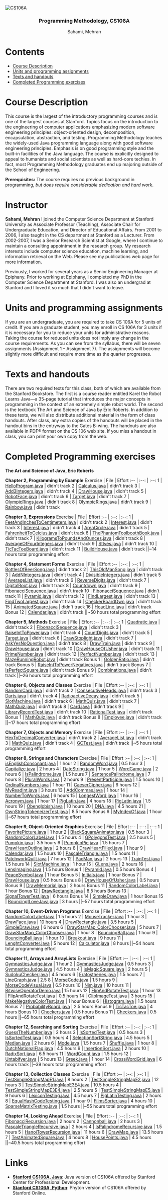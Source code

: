 ![CS106A](https://github.com/oliverpecha/Stanford-SEE/blob/master/CS106A/CS106A_timeline.jpg)

<h3 align="center">Programming Methodology, CS106A</h3>
<p align="center">
  Sahami, Mehran
</p>

# Contents
- [Course Description](#course-description)
- [Units and programming assignments](#units-and-programming-assignments)
- [Texts and handouts](#texts-and-handouts)
- [Completed Programming exercises](#completed-programming-exercises)


# Course Description

This course is the largest of the introductory programming courses and is one of the largest courses at Stanford. Topics focus on the introduction to the engineering of computer applications emphasizing modern software engineering principles: object-oriented design, decomposition, encapsulation, abstraction, and testing.
Programming Methodology teaches the widely-used Java programming language along with good software engineering principles. Emphasis is on good programming style and the built-in facilities of the Java language. The course is explicitly designed to appeal to humanists and social scientists as well as hard-core techies. In fact, most Programming Methodology graduates end up majoring outside of the School of Engineering.

**Prerequisites:** The course requires no previous background in programming, *but does require considerable dedication and hard work*.


# Instructor

**Sahami, Mehran**
I joined the Computer Science Department at Stanford University as Associate Professor (Teaching), Associate Chair for Undergraduate Education, and Director of Educational Affairs. From 2001 to 2006, I also taught in the CS department at Stanford as a Lecturer. From 2002-2007, I was a Senior Research Scientist at Google, where I continue to maintain a consulting appointment in the research group. My research interests include computer science education, machine learning, and information retrieval on the Web. Please see my publications web page for more information.

Previously, I worked for several years as a Senior Engineering Manager at Epiphany. Prior to working at Epiphany, I completed my PhD in the Computer Science Department at Stanford. I was also an undergrad at Stanford and I loved it so much that I didn't want to leave.


# Units and programming assignments
If you are an undergraduate, you are required to take CS 106A for 5 units of credit. If you are a graduate student, you may enroll in CS 106A for 3 units if it is necessary for you to reduce your units for administrative reasons. Taking the course for reduced units does not imply any change in the course requirements. As you can see from the syllabus, there will be seven assignments (Assignment 1 – Assignment 7). The assignments will become slightly more difficult and require more time as the quarter progresses. 


# Texts and handouts
There are two required texts for this class, both of which are available from the Stanford Bookstore. The first is a course reader entitled Karel the Robot Learns Java—a 35-page tutorial that introduces the major concepts in programming in the context of an extremely simple robot world. The second is the textbook The Art and Science of Java by Eric Roberts. In addition to these texts, we will also distribute additional material in the form of class handouts. After class, any extra copies of the handouts will be placed in the handout bins in the entryway to the Gates B-wing. The handouts are also available in PDF® format on the CS 106 web site. If you miss a handout in class, you can print your own copy from the web. 


# Completed Programming exercises

**The Art and Science of Java, Eric Roberts**

**Chapter 2, Programming by Example**
Exercise | File | Effort
:-- | :--: | :--:
1 | [HelloProgram.java](https://github.com/oliverpecha/Stanford-SEE/blob/master/CS106A/Programming%20Exercises%20from%20the%20Art%20of%20Java%2C%20Chapter%202/HelloProgram.java) | didn't track
2 | [Calculus.java](https://github.com/oliverpecha/Stanford-SEE/blob/master/CS106A/Programming%20Exercises%20from%20the%20Art%20of%20Java%2C%20Chapter%202/Calculus.java) | didn't track
3 | [Add3Integers.java](https://github.com/oliverpecha/Stanford-SEE/blob/master/CS106A/Programming%20Exercises%20from%20the%20Art%20of%20Java%2C%20Chapter%202/Add3Integers.java) | didn't track
4 | [DrawHouse.java](https://github.com/oliverpecha/Stanford-SEE/blob/master/CS106A/Programming%20Exercises%20from%20the%20Art%20of%20Java%2C%20Chapter%202/DrawHouse.java) | didn't track
5 | [RobotFace.java](https://github.com/oliverpecha/Stanford-SEE/blob/master/CS106A/Programming%20Exercises%20from%20the%20Art%20of%20Java%2C%20Chapter%202/RobotFace.java) | didn't track
6 | [Target.java](https://github.com/oliverpecha/Stanford-SEE/blob/master/CS106A/Programming%20Exercises%20from%20the%20Art%20of%20Java%2C%20Chapter%202/Target.java) | didn't track
7 | [OlympicRings.java](https://github.com/oliverpecha/Stanford-SEE/blob/master/CS106A/Programming%20Exercises%20from%20the%20Art%20of%20Java%2C%20Chapter%202/OlympicRings.java) | didn't track
8 | [OlympicRings.java](https://github.com/oliverpecha/Stanford-SEE/blob/master/CS106A/Programming%20Exercises%20from%20the%20Art%20of%20Java%2C%20Chapter%202/OlympicRings.java) | didn't track
9 | [Rainbow.java](https://github.com/oliverpecha/Stanford-SEE/blob/master/CS106A/Programming%20Exercises%20from%20the%20Art%20of%20Java%2C%20Chapter%202/Rainbow.java) | didn't track

**Chapter 3, Expressions**
Exercise | File | Effort
:-- | :--: | :--:
1 | [FeetAndInchesToCentimeters.java](https://github.com/oliverpecha/Stanford-SEE/blob/master/CS106A/Programming%20Exercises%20from%20the%20Art%20of%20Java%2C%20Chapter%203%20(Expressions)/FeetAndInchesToCentimeters.java) | didn't track
2 | [Interest.java](https://github.com/oliverpecha/Stanford-SEE/blob/master/CS106A/Programming%20Exercises%20from%20the%20Art%20of%20Java%2C%20Chapter%203%20(Expressions)/Interest.java) | didn't track
3 | [Interest.java](https://github.com/oliverpecha/Stanford-SEE/blob/master/CS106A/Programming%20Exercises%20from%20the%20Art%20of%20Java%2C%20Chapter%203%20(Expressions)/Interest.java) | didn't track
4 | [AreaCircle.java](https://github.com/oliverpecha/Stanford-SEE/blob/master/CS106A/Programming%20Exercises%20from%20the%20Art%20of%20Java%2C%20Chapter%203%20(Expressions)/AreaCircle.java) | didn't track
5 | [FahrenheitToCelcius.java](https://github.com/oliverpecha/Stanford-SEE/blob/master/CS106A/Programming%20Exercises%20from%20the%20Art%20of%20Java%2C%20Chapter%203%20(Expressions)/FahrenheitToCelcius.java) | didn't track
6 | [ThePhantomToolboothBook.java](https://github.com/oliverpecha/Stanford-SEE/blob/master/CS106A/Programming%20Exercises%20from%20the%20Art%20of%20Java%2C%20Chapter%203%20(Expressions)/ThePhantomToolboothBook.java) | didn't track
7 | [KilogramsToPoundsAndOunces.java](https://github.com/oliverpecha/Stanford-SEE/blob/master/CS106A/Programming%20Exercises%20from%20the%20Art%20of%20Java%2C%20Chapter%203%20(Expressions)/KilogramsToPoundsAndOunces.java) | didn't track
8 | [AverageOfFourIntegers.java](https://github.com/oliverpecha/Stanford-SEE/blob/master/CS106A/Programming%20Exercises%20from%20the%20Art%20of%20Java%2C%20Chapter%203%20(Expressions)/AverageOfFourIntegers.java) | didn't track
9 | [StIves.java](https://github.com/oliverpecha/Stanford-SEE/blob/master/CS106A/Programming%20Exercises%20from%20the%20Art%20of%20Java%2C%20Chapter%203%20(Expressions)/StIves.java) | didn't track
10 | [TicTacToeBoard.java](https://github.com/oliverpecha/Stanford-SEE/blob/master/CS106A/Programming%20Exercises%20from%20the%20Art%20of%20Java%2C%20Chapter%203%20(Expressions)/TicTacToeBoard.java) | didn't track
11 | [BuildHouse.java](https://github.com/oliverpecha/Stanford-SEE/blob/master/CS106A/Programming%20Exercises%20from%20the%20Art%20of%20Java%2C%20Chapter%203%20(Expressions)/BuildHouse.java) | didn't track
||~14 hours total programming effort

**Chapter 4, Statement Forms**
Exercise | File | Effort
:-- | :--: | :--:
1 | [BottlesOfBeerSong.java](https://github.com/oliverpecha/Stanford-SEE/blob/master/CS106A/Programming%20Exercises%20from%20the%20Art%20of%20Java%2C%20Chapter%204%20(Statement%20Forms)/BottlesOfBeerSong.java) | didn't track
2 | [ThisOldManSong.java](https://github.com/oliverpecha/Stanford-SEE/blob/master/CS106A/Programming%20Exercises%20from%20the%20Art%20of%20Java%2C%20Chapter%204%20(Statement%20Forms)/ThisOldManSong.java) | didn't track
3 | [AddNIntegers.java](https://github.com/oliverpecha/Stanford-SEE/blob/master/CS106A/Programming%20Exercises%20from%20the%20Art%20of%20Java%2C%20Chapter%204%20(Statement%20Forms)/AddNIntegers.java) | didn't track
4 | [DivisibleIntegers.java](https://github.com/oliverpecha/Stanford-SEE/blob/master/CS106A/Programming%20Exercises%20from%20the%20Art%20of%20Java%2C%20Chapter%204%20(Statement%20Forms)/DivisibleIntegers.java) | didn't track
5 | [AverageList.java](https://github.com/oliverpecha/Stanford-SEE/blob/master/CS106A/Programming%20Exercises%20from%20the%20Art%20of%20Java%2C%20Chapter%204%20(Statement%20Forms)/AverageList.java) | didn't track
6 | [ReverseDigits.java](https://github.com/oliverpecha/Stanford-SEE/blob/master/CS106A/Programming%20Exercises%20from%20the%20Art%20of%20Java%2C%20Chapter%204%20(Statement%20Forms)/ReverseDigits.java) | didn't track
7 | [DigitalRoot.java](https://github.com/oliverpecha/Stanford-SEE/blob/master/CS106A/Programming%20Exercises%20from%20the%20Art%20of%20Java%2C%20Chapter%204%20(Statement%20Forms)/DigitalRoot.java) | didn't track
8 | [Countdown.java](https://github.com/oliverpecha/Stanford-SEE/blob/master/CS106A/Programming%20Exercises%20from%20the%20Art%20of%20Java%2C%20Chapter%204%20(Statement%20Forms)/Countdown.java) | didn't track
9 | [FibonacciSequence.java](https://github.com/oliverpecha/Stanford-SEE/blob/master/CS106A/Programming%20Exercises%20from%20the%20Art%20of%20Java%2C%20Chapter%204%20(Statement%20Forms)/FibonacciSequence.java) | didn't track
10 | [FibonacciSequence.java](https://github.com/oliverpecha/Stanford-SEE/blob/master/CS106A/Programming%20Exercises%20from%20the%20Art%20of%20Java%2C%20Chapter%204%20(Statement%20Forms)/FibonacciSequence.java) | didn't track
11 | [Pyramid.java](https://github.com/oliverpecha/Stanford-SEE/blob/master/CS106A/Programming%20Exercises%20from%20the%20Art%20of%20Java%2C%20Chapter%204%20(Statement%20Forms)/Pyramid.java) | didn't track
12 | [FindLargest.java](https://github.com/oliverpecha/Stanford-SEE/blob/master/CS106A/Programming%20Exercises%20from%20the%20Art%20of%20Java%2C%20Chapter%204%20(Statement%20Forms)/FindLargest.java) | didn't track
13 | [FindTwoLargest.java](https://github.com/oliverpecha/Stanford-SEE/blob/master/CS106A/Programming%20Exercises%20from%20the%20Art%20of%20Java%2C%20Chapter%204%20(Statement%20Forms)/FindTwoLargest.java) | didn't track
14 | [CheckerBoardOwn.java](https://github.com/oliverpecha/Stanford-SEE/blob/master/CS106A/Programming%20Exercises%20from%20the%20Art%20of%20Java%2C%20Chapter%204%20(Statement%20Forms)/CheckerBoardOwn.java) | didn't track
15 | [AnimatedSquare.java](https://github.com/oliverpecha/Stanford-SEE/blob/master/CS106A/Programming%20Exercises%20from%20the%20Art%20of%20Java%2C%20Chapter%204%20(Statement%20Forms)/AnimatedSquare.java) | didn't track
16 | [HeadLine.java](https://github.com/oliverpecha/Stanford-SEE/blob/master/CS106A/Programming%20Exercises%20from%20the%20Art%20of%20Java%2C%20Chapter%204%20(Statement%20Forms)/HeadLine.java) | didn't track
Bonus 12 | [Calendar.java](https://github.com/oliverpecha/Stanford-SEE/blob/master/CS106A/Programming%20Exercises%20from%20the%20Art%20of%20Java%2C%20Chapter%204%20(Statement%20Forms)/Calendar.java) | didn't track
||~50 hours total programming effort

**Chapter 5, Methods**
Exercise | File | Effort
:-- | :--: | :--:
1 | [Quadratic.java](https://github.com/oliverpecha/Stanford-SEE/blob/master/CS106A/Programming%20Exercises%20from%20the%20Art%20of%20Java%2C%20Chapter%205%20(Methods)/Quadratic.java) | didn't track
2 | [FibonacciSequence.java](https://github.com/oliverpecha/Stanford-SEE/blob/master/CS106A/Programming%20Exercises%20from%20the%20Art%20of%20Java%2C%20Chapter%205%20(Methods)/FibonacciSequence.java) | didn't track
3 | [RaiseIntToPower.java](https://github.com/oliverpecha/Stanford-SEE/blob/master/CS106A/Programming%20Exercises%20from%20the%20Art%20of%20Java%2C%20Chapter%205%20(Methods)/RaiseIntToPower.java) | didn't track
4 | [CountDigits.java](https://github.com/oliverpecha/Stanford-SEE/blob/master/CS106A/Programming%20Exercises%20from%20the%20Art%20of%20Java%2C%20Chapter%205%20(Methods)/CountDigits.java) | didn't track
5 | [Target.java](https://github.com/oliverpecha/Stanford-SEE/blob/master/CS106A/Programming%20Exercises%20from%20the%20Art%20of%20Java%2C%20Chapter%205%20(Methods)/Target.java) | didn't track
6 | [DrawStoplight.java](https://github.com/oliverpecha/Stanford-SEE/blob/master/CS106A/Programming%20Exercises%20from%20the%20Art%20of%20Java%2C%20Chapter%205%20(Methods)/DrawStoplight.java) | didn't track
7 | [AskYesNoQuestion.java](https://github.com/oliverpecha/Stanford-SEE/blob/master/CS106A/Programming%20Exercises%20from%20the%20Art%20of%20Java%2C%20Chapter%205%20(Methods)/AskYesNoQuestion.java) | didn't track
8 | [DrawTrain.java](https://github.com/oliverpecha/Stanford-SEE/blob/master/CS106A/Programming%20Exercises%20from%20the%20Art%20of%20Java%2C%20Chapter%205%20(Methods)/DrawTrain.java) | didn't track
9 | [DrawHouse.java](https://github.com/oliverpecha/Stanford-SEE/blob/master/CS106A/Programming%20Exercises%20from%20the%20Art%20of%20Java%2C%20Chapter%205%20(Methods)/DrawHouse.java) | didn't track
10 | [DrawHouseOfUsher.java](https://github.com/oliverpecha/Stanford-SEE/blob/master/CS106A/Programming%20Exercises%20from%20the%20Art%20of%20Java%2C%20Chapter%205%20(Methods)/DrawHouseOfUsher.java) | didn't track
11 | [PrimeNumber.java](https://github.com/oliverpecha/Stanford-SEE/blob/master/CS106A/Programming%20Exercises%20from%20the%20Art%20of%20Java%2C%20Chapter%205%20(Methods)/PrimeNumber.java) | didn't track
12 | [PerfectNumber.java](https://github.com/oliverpecha/Stanford-SEE/blob/master/CS106A/Programming%20Exercises%20from%20the%20Art%20of%20Java%2C%20Chapter%205%20(Methods)/PerfectNumber.java) | didn't track
13 | [MazeRunningRobot.java](https://github.com/oliverpecha/Stanford-SEE/blob/master/CS106A/Programming%20Exercises%20from%20the%20Art%20of%20Java%2C%20Chapter%205%20(Methods)/MazeRunningRobot.java) | didn't track
Bonus 1 | [GoldenRatio.java](https://github.com/oliverpecha/Stanford-SEE/blob/master/CS106A/Programming%20Exercises%20from%20the%20Art%20of%20Java%2C%20Chapter%205%20(Methods)/GoldenRatio.java) | didn't track
Bonus 5 | [RaiseIntToPowerNegatives.java](https://github.com/oliverpecha/Stanford-SEE/blob/master/CS106A/Programming%20Exercises%20from%20the%20Art%20of%20Java%2C%20Chapter%205%20(Methods)/RaiseIntToPowerNegatives.java) | didn't track
Bonus 7 | [IsPerfectSquare.java](https://github.com/oliverpecha/Stanford-SEE/blob/master/CS106A/Programming%20Exercises%20from%20the%20Art%20of%20Java%2C%20Chapter%205%20(Methods)/IsPerfectSquare.java) | didn't track
Bonus 9 | [Combinations.java](https://github.com/oliverpecha/Stanford-SEE/blob/master/CS106A/Programming%20Exercises%20from%20the%20Art%20of%20Java%2C%20Chapter%205%20(Methods)/Combinations.java) | didn't track
||~26 hours total programming effort

**Chapter 6, Objects and Classes**
Exercise | File | Effort
:-- | :--: | :--:
1 | [RandomCard.java](https://github.com/oliverpecha/Stanford-SEE/blob/master/CS106A/Programming%20Exercises%20from%20the%20Art%20of%20Java%2C%20Chapter%206%20(Objects%20and%20Classes)/RandomCard.java) | didn't track
2 | [ConsecutiveHeads.java](https://github.com/oliverpecha/Stanford-SEE/blob/master/CS106A/Programming%20Exercises%20from%20the%20Art%20of%20Java%2C%20Chapter%206%20(Objects%20and%20Classes)/ConsecutiveHeads.java) | didn't track
3 | [Darts.java](https://github.com/oliverpecha/Stanford-SEE/blob/master/CS106A/Programming%20Exercises%20from%20the%20Art%20of%20Java%2C%20Chapter%206%20(Objects%20and%20Classes)/Darts.java) | didn't track
4 | [RadioactiveDecay.java](https://github.com/oliverpecha/Stanford-SEE/blob/master/CS106A/Programming%20Exercises%20from%20the%20Art%20of%20Java%2C%20Chapter%206%20(Objects%20and%20Classes)/RadioactiveDecay.java) | didn't track
5 | [SlotMachine.java](https://github.com/oliverpecha/Stanford-SEE/blob/master/CS106A/Programming%20Exercises%20from%20the%20Art%20of%20Java%2C%20Chapter%206%20(Objects%20and%20Classes)/SlotMachine.java) | didn't track
6 | [MathQuiz.java](https://github.com/oliverpecha/Stanford-SEE/blob/master/CS106A/Programming%20Exercises%20from%20the%20Art%20of%20Java%2C%20Chapter%206%20(Objects%20and%20Classes)/MathQuiz.java) | didn't track
7 | [MathQuiz.java](https://github.com/oliverpecha/Stanford-SEE/blob/master/CS106A/Programming%20Exercises%20from%20the%20Art%20of%20Java%2C%20Chapter%206%20(Objects%20and%20Classes)/MathQuiz.java) | didn't track
8 | [Card.java](https://github.com/oliverpecha/Stanford-SEE/blob/master/CS106A/Programming%20Exercises%20from%20the%20Art%20of%20Java%2C%20Chapter%206%20(Objects%20and%20Classes)/Card.java) | didn't track
9 | [LibraryRecordTest.java](https://github.com/oliverpecha/Stanford-SEE/blob/master/CS106A/Programming%20Exercises%20from%20the%20Art%20of%20Java%2C%20Chapter%206%20(Objects%20and%20Classes)/LibraryRecordTest.java) | didn't track
10 | [RationalTest.java](https://github.com/oliverpecha/Stanford-SEE/blob/master/CS106A/Programming%20Exercises%20from%20the%20Art%20of%20Java%2C%20Chapter%206%20(Objects%20and%20Classes)/RationalTest.java) | didn't track
Bonus 1 | [MathQuiz.java](https://github.com/oliverpecha/Stanford-SEE/blob/master/CS106A/Programming%20Exercises%20from%20the%20Art%20of%20Java%2C%20Chapter%206%20(Objects%20and%20Classes)/MathQuiz.java) | didn't track
Bonus 8 | [Employee.java](https://github.com/oliverpecha/Stanford-SEE/blob/master/CS106A/Programming%20Exercises%20from%20the%20Art%20of%20Java%2C%20Chapter%206%20(Objects%20and%20Classes)/Employee.java) | didn't track
||~17 hours total programming effort

**Chapter 7, Objects and Memory**
Exercise | File | Effort
:-- | :--: | :--:
1 | [HexToDecimalConverter.java](https://github.com/oliverpecha/Stanford-SEE/blob/master/CS106A/Programming%20Exercises%20from%20the%20Art%20of%20Java%2C%20Chapter%207%20(Objects%20and%20Memory)/HexToDecimalConverter.java) | didn't track
2 | [AverageList.java](https://github.com/oliverpecha/Stanford-SEE/blob/master/CS106A/Programming%20Exercises%20from%20the%20Art%20of%20Java%2C%20Chapter%207%20(Objects%20and%20Memory)/AverageList.java) | didn't track
3 | [MathQuiz.java](https://github.com/oliverpecha/Stanford-SEE/blob/master/CS106A/Programming%20Exercises%20from%20the%20Art%20of%20Java%2C%20Chapter%207%20(Objects%20and%20Memory)/MathQuiz.java) | didn't track
4 | [GCTest.java](https://github.com/oliverpecha/Stanford-SEE/blob/master/CS106A/Programming%20Exercises%20from%20the%20Art%20of%20Java%2C%20Chapter%207%20(Objects%20and%20Memory)/GCTest.java) | didn't track
||~5 hours total programming effort

**Chapter 8, Strings and Characters**
Exercise | File | Effort
:-- | :--: | :--:
1 | [isEnglishConsonant.java](https://github.com/oliverpecha/Stanford-SEE/blob/master/CS106A/Programming%20Exercises%20from%20the%20Art%20of%20Java%2C%20Chapter%208%20(Strings%20and%20Characters)/isEnglishConsonant.java) | 1 hour
2 | [RandomWord.java](https://github.com/oliverpecha/Stanford-SEE/blob/master/CS106A/Programming%20Exercises%20from%20the%20Art%20of%20Java%2C%20Chapter%208%20(Strings%20and%20Characters)/RandomWord.java) | 0.5 hour
3 | [Capitalize.java](https://github.com/oliverpecha/Stanford-SEE/blob/master/CS106A/Programming%20Exercises%20from%20the%20Art%20of%20Java%2C%20Chapter%208%20(Strings%20and%20Characters)/Capitalize.java) | 2 hours
4 | [DateString.java](https://github.com/oliverpecha/Stanford-SEE/blob/master/CS106A/Programming%20Exercises%20from%20the%20Art%20of%20Java%2C%20Chapter%208%20(Strings%20and%20Characters)/DateString.java) | 1 hour
5 | [WordGame.java](https://github.com/oliverpecha/Stanford-SEE/blob/master/CS106A/Programming%20Exercises%20from%20the%20Art%20of%20Java%2C%20Chapter%208%20(Strings%20and%20Characters)/WordGame.java) | 2 hours
6 | [IsPalindrome.java](https://github.com/oliverpecha/Stanford-SEE/blob/master/CS106A/Programming%20Exercises%20from%20the%20Art%20of%20Java%2C%20Chapter%208%20(Strings%20and%20Characters)/IsPalindrome.java) | 1.5 hours
7 | [SentencePalindrome.java](https://github.com/oliverpecha/Stanford-SEE/blob/master/CS106A/Programming%20Exercises%20from%20the%20Art%20of%20Java%2C%20Chapter%208%20(Strings%20and%20Characters)/SentencePalindrome.java) | 7 hours
8 | [PluralWords.java](https://github.com/oliverpecha/Stanford-SEE/blob/master/CS106A/Programming%20Exercises%20from%20the%20Art%20of%20Java%2C%20Chapter%208%20(Strings%20and%20Characters)/PluralWords.java) | 2 hours
9 | [PresentParticiple.java](https://github.com/oliverpecha/Stanford-SEE/blob/master/CS106A/Programming%20Exercises%20from%20the%20Art%20of%20Java%2C%20Chapter%208%20(Strings%20and%20Characters)/PresentParticiple.java) | 1.5 hours
10 | [OrdinalNumbers.java](https://github.com/oliverpecha/Stanford-SEE/blob/master/CS106A/Programming%20Exercises%20from%20the%20Art%20of%20Java%2C%20Chapter%208%20(Strings%20and%20Characters)/OrdinalNumbers.java) | 1 hour
11 | [CaeserCipher.java](https://github.com/oliverpecha/Stanford-SEE/blob/master/CS106A/Programming%20Exercises%20from%20the%20Art%20of%20Java%2C%20Chapter%208%20(Strings%20and%20Characters)/CaeserCipher.java) | 6 hours
12 | [MyReadInt.java](https://github.com/oliverpecha/Stanford-SEE/blob/master/CS106A/Programming%20Exercises%20from%20the%20Art%20of%20Java%2C%20Chapter%208%20(Strings%20and%20Characters)/MyReadInt.java) | 3 hours
13 | [AddCommas.java](https://github.com/oliverpecha/Stanford-SEE/blob/master/CS106A/Programming%20Exercises%20from%20the%20Art%20of%20Java%2C%20Chapter%208%20(Strings%20and%20Characters)/AddCommas.java) | 1 hour
14 | [NumberToWords.java](https://github.com/oliverpecha/Stanford-SEE/blob/master/CS106A/Programming%20Exercises%20from%20the%20Art%20of%20Java%2C%20Chapter%208%20(Strings%20and%20Characters)/NumberToWords.java) | 6 hours
15 | [LongestWord.java](https://github.com/oliverpecha/Stanford-SEE/blob/master/CS106A/Programming%20Exercises%20from%20the%20Art%20of%20Java%2C%20Chapter%208%20(Strings%20and%20Characters)/LongestWord.java) | 1 hour
16 | [Acronym.java](https://github.com/oliverpecha/Stanford-SEE/blob/master/CS106A/Programming%20Exercises%20from%20the%20Art%20of%20Java%2C%20Chapter%208%20(Strings%20and%20Characters)/Acronym.java) | 1 hour
17 | [PigLatin.java](https://github.com/oliverpecha/Stanford-SEE/blob/master/CS106A/Programming%20Exercises%20from%20the%20Art%20of%20Java%2C%20Chapter%208%20(Strings%20and%20Characters)/PigLatin.java) | 4 hours
18 | [PigLatin.java](https://github.com/oliverpecha/Stanford-SEE/blob/master/CS106A/Programming%20Exercises%20from%20the%20Art%20of%20Java%2C%20Chapter%208%20(Strings%20and%20Characters)/PigLatin.java) | 1.5 hours
19 | [Obenglobish.java](https://github.com/oliverpecha/Stanford-SEE/blob/master/CS106A/Programming%20Exercises%20from%20the%20Art%20of%20Java%2C%20Chapter%208%20(Strings%20and%20Characters)/Obenglobish.java) | 10 hours
20 | [DNA.java](https://github.com/oliverpecha/Stanford-SEE/blob/master/CS106A/Programming%20Exercises%20from%20the%20Art%20of%20Java%2C%20Chapter%208%20(Strings%20and%20Characters)/DNA.java) | 4.5 hours
21 | [OwnStringTokeneizerTest.java](https://github.com/oliverpecha/Stanford-SEE/blob/master/CS106A/Programming%20Exercises%20from%20the%20Art%20of%20Java%2C%20Chapter%208%20(Strings%20and%20Characters)/OwnStringTokeneizerTest.java) | 8.5 hours
Bonus 6 | [MyIndexOf.java](https://github.com/oliverpecha/Stanford-SEE/blob/master/CS106A/Programming%20Exercises%20from%20the%20Art%20of%20Java%2C%20Chapter%208%20(Strings%20and%20Characters)/MyIndexOf.java) | 1 hour
||~67 hours total programming effort

**Chapter 9, Object-Oriented Graphics**
Exercise | File | Effort
:-- | :--: | :--:
1 | [FavoritePicture.java](https://github.com/oliverpecha/Stanford-SEE/blob/master/CS106A/Programming%20Exercises%20from%20the%20Art%20of%20Java%2C%20Chapter%209%20(Object-Oriented%20Graphics)/FavoritePicture.java) | 1 hour
2 | [BlackSquareAnimator.java](https://github.com/oliverpecha/Stanford-SEE/blob/master/CS106A/Programming%20Exercises%20from%20the%20Art%20of%20Java%2C%20Chapter%209%20(Object-Oriented%20Graphics)/BlackSquareAnimator.java) | 0.5 hour
3 | [RandomColorLabel.java](https://github.com/oliverpecha/Stanford-SEE/blob/master/CS106A/Programming%20Exercises%20from%20the%20Art%20of%20Java%2C%20Chapter%209%20(Object-Oriented%20Graphics)/RandomColorLabel.java) | 1.5 hours
4 | [GPolygonsTest.java](https://github.com/oliverpecha/Stanford-SEE/blob/master/CS106A/Programming%20Exercises%20from%20the%20Art%20of%20Java%2C%20Chapter%209%20(Object-Oriented%20Graphics)/GPolygonsTest.java) | 2.5 hours
5 | [Pumpkin.java](https://github.com/oliverpecha/Stanford-SEE/blob/master/CS106A/Programming%20Exercises%20from%20the%20Art%20of%20Java%2C%20Chapter%209%20(Object-Oriented%20Graphics)/Pumpkin.java) | 3.5 hours
6 | [PumpkinPie.java](https://github.com/oliverpecha/Stanford-SEE/blob/master/CS106A/Programming%20Exercises%20from%20the%20Art%20of%20Java%2C%20Chapter%209%20(Object-Oriented%20Graphics)/PumpkinPie.java) | 1.5 hours
7 | [DrawHeartOutline.java](https://github.com/oliverpecha/Stanford-SEE/blob/master/CS106A/Programming%20Exercises%20from%20the%20Art%20of%20Java%2C%20Chapter%209%20(Object-Oriented%20Graphics)/DrawHeartOutline.java) | 2 hours
8 | [DrawHeartFilled.java](https://github.com/oliverpecha/Stanford-SEE/blob/master/CS106A/Programming%20Exercises%20from%20the%20Art%20of%20Java%2C%20Chapter%209%20(Object-Oriented%20Graphics)/DrawHeartFilled.java) | 1 hour
9 | [Calendar.java](https://github.com/oliverpecha/Stanford-SEE/blob/master/CS106A/Programming%20Exercises%20from%20the%20Art%20of%20Java%2C%20Chapter%209%20(Object-Oriented%20Graphics)/Calendar.java) | 1.5 hours
10 | [PascaleTriangle.java](https://github.com/oliverpecha/Stanford-SEE/blob/master/CS106A/Programming%20Exercises%20from%20the%20Art%20of%20Java%2C%20Chapter%209%20(Object-Oriented%20Graphics)/PascaleTriangle.java) | 1.5 hours
11 | [PatchworkQuilt.java](https://github.com/oliverpecha/Stanford-SEE/blob/master/CS106A/Programming%20Exercises%20from%20the%20Art%20of%20Java%2C%20Chapter%209%20(Object-Oriented%20Graphics)/PatchworkQuilt.java) | 7 hours
12 | [PacMan.java](https://github.com/oliverpecha/Stanford-SEE/blob/master/CS106A/Programming%20Exercises%20from%20the%20Art%20of%20Java%2C%20Chapter%209%20(Object-Oriented%20Graphics)/PacMan.java) | 2 hours
13 | [TrainTest.java](https://github.com/oliverpecha/Stanford-SEE/blob/master/CS106A/Programming%20Exercises%20from%20the%20Art%20of%20Java%2C%20Chapter%209%20(Object-Oriented%20Graphics)/TrainTest.java) | 1.5 hours
14 | [SlotMachine.java](https://github.com/oliverpecha/Stanford-SEE/blob/master/CS106A/Programming%20Exercises%20from%20the%20Art%20of%20Java%2C%20Chapter%209%20(Object-Oriented%20Graphics)/SlotMachine.java) | 1 hour
15 | [GLens.java](https://github.com/oliverpecha/Stanford-SEE/blob/master/CS106A/Programming%20Exercises%20from%20the%20Art%20of%20Java%2C%20Chapter%209%20(Object-Oriented%20Graphics)/GLens.java) | 2 hours
16 | [LensImaging.java](https://github.com/oliverpecha/Stanford-SEE/blob/master/CS106A/Programming%20Exercises%20from%20the%20Art%20of%20Java%2C%20Chapter%209%20(Object-Oriented%20Graphics)/LensImaging.java) | 1.5 hours
Bonus 1 | [Pyramid.java](https://github.com/oliverpecha/Stanford-SEE/blob/master/CS106A/Programming%20Exercises%20from%20the%20Art%20of%20Java%2C%20Chapter%209%20(Object-Oriented%20Graphics)/Pyramid.java) | 0.5 hours
Bonus 4 | [PeaceSymbol.java](https://github.com/oliverpecha/Stanford-SEE/blob/master/CS106A/Programming%20Exercises%20from%20the%20Art%20of%20Java%2C%20Chapter%209%20(Object-Oriented%20Graphics)/PeaceSymbol.java) | 1 hour
Bonus 5 | [Initials.java](https://github.com/oliverpecha/Stanford-SEE/blob/master/CS106A/Programming%20Exercises%20from%20the%20Art%20of%20Java%2C%20Chapter%209%20(Object-Oriented%20Graphics)/Initials.java) | 1 hour
Bonus 7 | [DrawHouse.java](https://github.com/oliverpecha/Stanford-SEE/blob/master/CS106A/Programming%20Exercises%20from%20the%20Art%20of%20Java%2C%20Chapter%209%20(Object-Oriented%20Graphics)/DrawHouse.java) | 0.5 hours
Bonus 8 | [DrawHouseOfUsher.java](https://github.com/oliverpecha/Stanford-SEE/blob/master/CS106A/Programming%20Exercises%20from%20the%20Art%20of%20Java%2C%20Chapter%209%20(Object-Oriented%20Graphics)/DrawHouseOfUsher.java) | 0.5 hours
Bonus 9 | [DrawMemorial.java](https://github.com/oliverpecha/Stanford-SEE/blob/master/CS106A/Programming%20Exercises%20from%20the%20Art%20of%20Java%2C%20Chapter%209%20(Object-Oriented%20Graphics)/DrawMemorial.java) | 2 hours
Bonus 11 | [RandomColorLabel.java](https://github.com/oliverpecha/Stanford-SEE/blob/master/CS106A/Programming%20Exercises%20from%20the%20Art%20of%20Java%2C%20Chapter%209%20(Object-Oriented%20Graphics)/RandomColorLabel.java) | 1 hour
Bonus 12 | [DrawRectangle.java](https://github.com/oliverpecha/Stanford-SEE/blob/master/CS106A/Programming%20Exercises%20from%20the%20Art%20of%20Java%2C%20Chapter%209%20(Object-Oriented%20Graphics)/DrawRectangle.java) | 8.5 hours
Bonus 13 | [SignalTowerTest.java](https://github.com/oliverpecha/Stanford-SEE/blob/master/CS106A/Programming%20Exercises%20from%20the%20Art%20of%20Java%2C%20Chapter%209%20(Object-Oriented%20Graphics)/SignalTowerTest.java) | 6 hours
Bonus 14 | [SimpleDraw.java](https://github.com/oliverpecha/Stanford-SEE/blob/master/CS106A/Programming%20Exercises%20from%20the%20Art%20of%20Java%2C%20Chapter%209%20(Object-Oriented%20Graphics)/SimpleDraw.java) | 1 hour
Bonus 15 | [BouncingILoveJava.java](https://github.com/oliverpecha/Stanford-SEE/blob/master/CS106A/Programming%20Exercises%20from%20the%20Art%20of%20Java%2C%20Chapter%209%20(Object-Oriented%20Graphics)/BouncingILoveJava.java) | 3 hours
||~57 hours total programming effort

**Chapter 10, Event-Driven Programs**
Exercise | File | Effort
:-- | :--: | :--:
1 | [RandomColorLabel.java](https://github.com/oliverpecha/Stanford-SEE/blob/master/CS106A/Programming%20Exercises%20from%20the%20Art%20of%20Java%2C%20Chapter%2010/RandomColorLabel.java) | 1.5 hours
2 | [MouseTracker.java](https://github.com/oliverpecha/Stanford-SEE/blob/master/CS106A/Programming%20Exercises%20from%20the%20Art%20of%20Java%2C%20Chapter%2010/MouseTracker.java) | 1 hour
3 | [DrawFace.java](https://github.com/oliverpecha/Stanford-SEE/blob/master/CS106A/Programming%20Exercises%20from%20the%20Art%20of%20Java%2C%20Chapter%2010/DrawFace.java) | 10 hours
4 | [DrawRectangle.java](https://github.com/oliverpecha/Stanford-SEE/blob/master/CS106A/Programming%20Exercises%20from%20the%20Art%20of%20Java%2C%20Chapter%2010/DrawRectangle.java) | 3.5 hours
5 | [SimpleDraw.java](https://github.com/oliverpecha/Stanford-SEE/blob/master/CS106A/Programming%20Exercises%20from%20the%20Art%20of%20Java%2C%20Chapter%2010/SimpleDraw.java) | 6 hours
6 | [DrawStarMap_ColorChooser.java](https://github.com/oliverpecha/Stanford-SEE/blob/master/CS106A/Programming%20Exercises%20from%20the%20Art%20of%20Java%2C%20Chapter%2010/DrawStarMap_ColorChooser.java) | 5 hours
7 | [DrawStarMap_ColorChooser.java](https://github.com/oliverpecha/Stanford-SEE/blob/master/CS106A/Programming%20Exercises%20from%20the%20Art%20of%20Java%2C%20Chapter%2010/DrawStarMap_ColorChooser.java) | 1 hour
8 | [BouncingBall.java](https://github.com/oliverpecha/Stanford-SEE/blob/master/CS106A/Programming%20Exercises%20from%20the%20Art%20of%20Java%2C%20Chapter%2010/BouncingBall.java) | 1 hour
9 | [BouncingBall.java](https://github.com/oliverpecha/Stanford-SEE/blob/master/CS106A/Programming%20Exercises%20from%20the%20Art%20of%20Java%2C%20Chapter%2010/BouncingBall.java) | 1 hour
10 | [Breakout.java](https://github.com/oliverpecha/Stanford-SEE/blob/master/CS106A/Programming%20Exercises%20from%20the%20Art%20of%20Java%2C%20Chapter%2010/Breakout.java) | 9 hours
11 | [LenghtConverter.java](https://github.com/oliverpecha/Stanford-SEE/blob/master/CS106A/Programming%20Exercises%20from%20the%20Art%20of%20Java%2C%20Chapter%2010/LenghtConverter.java) | 5 hours
12 | [Calculator.java](https://github.com/oliverpecha/Stanford-SEE/blob/master/CS106A/Programming%20Exercises%20from%20the%20Art%20of%20Java%2C%20Chapter%2010/Calculator.java) | 8 hours
||~54 hours total programming effort

**Chapter 11, Arrays and ArrayLists**
Exercise | File | Effort
:-- | :--: | :--:
1 | [GymnasticsJudge.java](https://github.com/oliverpecha/Stanford-SEE/blob/master/CS106A/Programming%20Exercises%20from%20the%20Art%20of%20Java%2C%20Chapter%2011/GymnasticsJudge.java) | 1 hour
2 | [GymnasticsJudge.java](https://github.com/oliverpecha/Stanford-SEE/blob/master/CS106A/Programming%20Exercises%20from%20the%20Art%20of%20Java%2C%20Chapter%2011/GymnasticsJudge.java) | 0.5 hours
3 | [GymnasticsJudge.java](https://github.com/oliverpecha/Stanford-SEE/blob/master/CS106A/Programming%20Exercises%20from%20the%20Art%20of%20Java%2C%20Chapter%2011/GymnasticsJudge.java) | 4.5 hours
4 | [isMagicSquare.java](https://github.com/oliverpecha/Stanford-SEE/blob/master/CS106A/Programming%20Exercises%20from%20the%20Art%20of%20Java%2C%20Chapter%2011/isMagicSquare.java) | 2 hours
5 | [SudokuChecker.java](https://github.com/oliverpecha/Stanford-SEE/blob/master/CS106A/Programming%20Exercises%20from%20the%20Art%20of%20Java%2C%20Chapter%2011/SudokuChecker.java) | 4.5 hours
6 | [Eratosthenes.java](https://github.com/oliverpecha/Stanford-SEE/blob/master/CS106A/Programming%20Exercises%20from%20the%20Art%20of%20Java%2C%20Chapter%2011/Eratosthenes.java) | 1.5 hours
7 | [LineGraph.java](https://github.com/oliverpecha/Stanford-SEE/blob/master/CS106A/Programming%20Exercises%20from%20the%20Art%20of%20Java%2C%20Chapter%2011/LineGraph.java) | 2.5
8 | [MorseCode.java](https://github.com/oliverpecha/Stanford-SEE/blob/master/CS106A/Programming%20Exercises%20from%20the%20Art%20of%20Java%2C%20Chapter%2011/MorseCode.java) | 1.5 hours
9 | [MorseCodeVisual.java](https://github.com/oliverpecha/Stanford-SEE/blob/master/CS106A/Programming%20Exercises%20from%20the%20Art%20of%20Java%2C%20Chapter%2011/MorseCodeVisual.java) | 6.5 hours
10 | [Nim.java](https://github.com/oliverpecha/Stanford-SEE/blob/master/CS106A/Programming%20Exercises%20from%20the%20Art%20of%20Java%2C%20Chapter%2011/Nim.java) | 10 hours
11 | [BitwiseOperatorDemo.java](https://github.com/oliverpecha/Stanford-SEE/blob/master/CS106A/Programming%20Exercises%20from%20the%20Art%20of%20Java%2C%20Chapter%2011/BitwiseOperatorDemo.java) | 15 hours
12 | [FlipAndRotateTest.java](https://github.com/oliverpecha/Stanford-SEE/blob/master/CS106A/Programming%20Exercises%20from%20the%20Art%20of%20Java%2C%20Chapter%2011/FlipAndRotateTest.java) | 1 hour
13 | [FlipAndRotateTest.java](https://github.com/oliverpecha/Stanford-SEE/blob/master/CS106A/Programming%20Exercises%20from%20the%20Art%20of%20Java%2C%20Chapter%2011/FlipAndRotateTest.java) | 0.5 hours
14 | [ClipImageTest.java](https://github.com/oliverpecha/Stanford-SEE/blob/master/CS106A/Programming%20Exercises%20from%20the%20Art%20of%20Java%2C%20Chapter%2011/ClipImageTest.java) | 3 hours
15 | [MakeNegativeColorTest.java](https://github.com/oliverpecha/Stanford-SEE/blob/master/CS106A/Programming%20Exercises%20from%20the%20Art%20of%20Java%2C%20Chapter%2011/MakeNegativeColorTest.java) | 1 hour
Bonus 6 | [Histogram.java](https://github.com/oliverpecha/Stanford-SEE/blob/master/CS106A/Programming%20Exercises%20from%20the%20Art%20of%20Java%2C%20Chapter%2011/Histogram.java) | 1.5 hours
Bonus 7 | [ProbabilityBoard.java](https://github.com/oliverpecha/Stanford-SEE/blob/master/CS106A/Programming%20Exercises%20from%20the%20Art%20of%20Java%2C%20Chapter%2011/ProbabilityBoard.java) | 2.5 hours
Bonus 9 | [TicTacToe.java](https://github.com/oliverpecha/Stanford-SEE/blob/master/CS106A/Programming%20Exercises%20from%20the%20Art%20of%20Java%2C%20Chapter%2011/TicTacToe.java) | 4 hours
Bonus 10 | [Checkers.java](https://github.com/oliverpecha/Stanford-SEE/blob/master/CS106A/Programming%20Exercises%20from%20the%20Art%20of%20Java%2C%20Chapter%2011/Checkers.java) | 0.5 hours
Bonus 11 | [Checkers.java](https://github.com/oliverpecha/Stanford-SEE/blob/master/CS106A/Programming%20Exercises%20from%20the%20Art%20of%20Java%2C%20Chapter%2011/Checkers.java) | 0.5 hours
||~65 hours total programming effort

**Chapter 12, Searching and Sorting**
Exercise | File | Effort
:-- | :--: | :--:
1 | [GuessTheNumber.java](https://github.com/oliverpecha/Stanford-SEE/blob/master/CS106A/Programming%20Exercises%20from%20the%20Art%20of%20Java%2C%20Chapter%2012/GuessTheNumber.java) | 2 hours
2 | [IsSortedTest.java](https://github.com/oliverpecha/Stanford-SEE/blob/master/CS106A/Programming%20Exercises%20from%20the%20Art%20of%20Java%2C%20Chapter%2012/IsSortedTest.java) | 0.5 hours
3 | [IsSortedTest.java](https://github.com/oliverpecha/Stanford-SEE/blob/master/CS106A/Programming%20Exercises%20from%20the%20Art%20of%20Java%2C%20Chapter%2012/IsSortedTest.java) | 0.5 hours
4 | [SelectionSortString.java](https://github.com/oliverpecha/Stanford-SEE/blob/master/CS106A/Programming%20Exercises%20from%20the%20Art%20of%20Java%2C%20Chapter%2012/SelectionSortString.java) | 4.5 hours
5 | [Median.java](https://github.com/oliverpecha/Stanford-SEE/blob/master/CS106A/Programming%20Exercises%20from%20the%20Art%20of%20Java%2C%20Chapter%2012/Median.java) | 2 hours
6 | [Mode.java](https://github.com/oliverpecha/Stanford-SEE/blob/master/CS106A/Programming%20Exercises%20from%20the%20Art%20of%20Java%2C%20Chapter%2012/Mode.java) | 1.5 hours
7 | [Shuffle.java](https://github.com/oliverpecha/Stanford-SEE/blob/master/CS106A/Programming%20Exercises%20from%20the%20Art%20of%20Java%2C%20Chapter%2012/Shuffle.java) | 1 hour
8 | [DutchNationalFlag.java](https://github.com/oliverpecha/Stanford-SEE/blob/master/CS106A/Programming%20Exercises%20from%20the%20Art%20of%20Java%2C%20Chapter%2012/DutchNationalFlag.java) | 4.5 hours
9 | [InsertionSort.java](https://github.com/oliverpecha/Stanford-SEE/blob/master/CS106A/Programming%20Exercises%20from%20the%20Art%20of%20Java%2C%20Chapter%2012/InsertionSort.java) | 2 hours
10 | [RadixSort.java](https://github.com/oliverpecha/Stanford-SEE/blob/master/CS106A/Programming%20Exercises%20from%20the%20Art%20of%20Java%2C%20Chapter%2012/RadixSort.java) | 6.5 hours
11 | [WordCount.java](https://github.com/oliverpecha/Stanford-SEE/blob/master/CS106A/Programming%20Exercises%20from%20the%20Art%20of%20Java%2C%20Chapter%2012/WordCount.java) | 1.5 hours
12 | [Untabifyer.java](https://github.com/oliverpecha/Stanford-SEE/blob/master/CS106A/Programming%20Exercises%20from%20the%20Art%20of%20Java%2C%20Chapter%2012/Untabifyer.java) | 5 hours
13 | [Greek.java](https://github.com/oliverpecha/Stanford-SEE/blob/master/CS106A/Programming%20Exercises%20from%20the%20Art%20of%20Java%2C%20Chapter%2012/Greek.java) | 1 hour
14 | [CrossWordGrid.java](https://github.com/oliverpecha/Stanford-SEE/blob/master/CS106A/Programming%20Exercises%20from%20the%20Art%20of%20Java%2C%20Chapter%2012/CrossWordGrid.java) | 6 hours track
||~39 hours total programming effort

**Chapter 13, Collection Classes**
Exercise | File | Effort
:-- | :--: | :--:
1 | [TestSimpleStringMapE1.java](https://github.com/oliverpecha/Stanford-SEE/blob/master/CS106A/Programming%20Exercises%20from%20the%20Art%20of%20Java%2C%20Chapter%2013/TestSimpleStringMapE1.java) | 8 hours
2 | [TestSimpleStringMapE2.java](https://github.com/oliverpecha/Stanford-SEE/blob/master/CS106A/Programming%20Exercises%20from%20the%20Art%20of%20Java%2C%20Chapter%2013/TestSimpleStringMapE2.java) | 12 hours
3 | [TestSimpleStringMapE3E4.java](https://github.com/oliverpecha/Stanford-SEE/blob/master/CS106A/Programming%20Exercises%20from%20the%20Art%20of%20Java%2C%20Chapter%2013/TestSimpleStringMapE3E4.java) | 10.5 hours
4 | [TestSimpleStringMapE3E4.java](https://github.com/oliverpecha/Stanford-SEE/blob/master/CS106A/Programming%20Exercises%20from%20the%20Art%20of%20Java%2C%20Chapter%2013/TestSimpleStringMapE3E4.java) | 2.5 hours
5 | [TestSimpleStringMapE5.java](https://github.com/oliverpecha/Stanford-SEE/blob/master/CS106A/Programming%20Exercises%20from%20the%20Art%20of%20Java%2C%20Chapter%2013/TestSimpleStringMapE5.java) | 9 hours
6 | [LexiconTesting.java](https://github.com/oliverpecha/Stanford-SEE/blob/master/CS106A/Programming%20Exercises%20from%20the%20Art%20of%20Java%2C%20Chapter%2013/LexiconTesting.java) | 4.5 hours
7 | [PigLatinTesting.java](https://github.com/oliverpecha/Stanford-SEE/blob/master/CS106A/Programming%20Exercises%20from%20the%20Art%20of%20Java%2C%20Chapter%2013/PigLatinTesting.java) | 2 hours
8 | [EqualHashCodeTesting.java](https://github.com/oliverpecha/Stanford-SEE/blob/master/CS106A/Programming%20Exercises%20from%20the%20Art%20of%20Java%2C%20Chapter%2013/EqualHashCodeTesting.java) | 1 hour
9 | [FilmsSorter.java](https://github.com/oliverpecha/Stanford-SEE/blob/master/CS106A/Programming%20Exercises%20from%20the%20Art%20of%20Java%2C%20Chapter%2013/FilmsSorter.java) | 4 hours
10 | [SparseMatrixTesting.java](https://github.com/oliverpecha/Stanford-SEE/blob/master/CS106A/Programming%20Exercises%20from%20the%20Art%20of%20Java%2C%20Chapter%2013/SparseMatrixTesting.java) | 1.5 hours
||~55 hours total programming effort

**Chapter 14, Looking Ahead**
Exercise | File | Effort
:-- | :--: | :--:
1 | [FibonacciRecursion.java](https://github.com/oliverpecha/Stanford-SEE/blob/master/CS106A/Programming%20Exercises%20from%20the%20Art%20of%20Java%2C%20Chapter%2014/FibonacciRecursion.java) | 2 hours
2 | [Cannonball.java](https://github.com/oliverpecha/Stanford-SEE/blob/master/CS106A/Programming%20Exercises%20from%20the%20Art%20of%20Java%2C%20Chapter%2014/Cannonball.java) | 2 hours
3 | [PascaleTriangleRecursive.java](https://github.com/oliverpecha/Stanford-SEE/blob/master/CS106A/Programming%20Exercises%20from%20the%20Art%20of%20Java%2C%20Chapter%2014/PascaleTriangleRecursive.java) | 2 hours
4 | [IsPalindromeRecursive.java](https://github.com/oliverpecha/Stanford-SEE/blob/master/CS106A/Programming%20Exercises%20from%20the%20Art%20of%20Java%2C%20Chapter%2014/IsPalindromeRecursive.java) |  1.5 hours
5 | [HanoiTowerRecursion.java](https://github.com/oliverpecha/Stanford-SEE/blob/master/CS106A/Programming%20Exercises%20from%20the%20Art%20of%20Java%2C%20Chapter%2014/HanoiTowerRecursion.java) | 11 hours
6 | [DrawMap.java](https://github.com/oliverpecha/Stanford-SEE/blob/master/CS106A/Programming%20Exercises%20from%20the%20Art%20of%20Java%2C%20Chapter%2014/DrawMap.java) | 13.5 hours
7 | [TestAnimatedSquare.java](https://github.com/oliverpecha/Stanford-SEE/blob/master/CS106A/Programming%20Exercises%20from%20the%20Art%20of%20Java%2C%20Chapter%2014/TestAnimatedSquare.java) | 4 hours
8 | [HousePoints.java](https://github.com/oliverpecha/Stanford-SEE/blob/master/CS106A/Programming%20Exercises%20from%20the%20Art%20of%20Java%2C%20Chapter%2014/HousePoints.java) | 4.5 hours
||~40.5 hours total programming effort

# Links

* **[Stanford CS106A, Java](https://see.stanford.edu/Course/CS106A)**: Java version of CS106A offered by Stanford Center for Professional Development.
* **[Stanford CS106A, Python](https://online.stanford.edu/courses/cs106a-programming-methodology)**: Phyton version of CS106A offered by Stanford Online.
